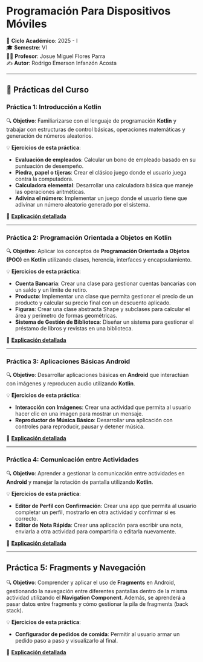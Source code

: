 # Programación Para Dispositivos Móviles

📅 **Ciclo Académico**: 2025 - I  
🎓 **Semestre**: VI  
👨‍🏫 **Profesor**: Josue Miguel Flores Parra  
✍ **Autor**: Rodrigo Emerson Infanzón Acosta  

---

## 📌 Prácticas del Curso

### **Práctica 1: Introducción a Kotlin**
🔍 **Objetivo**: Familiarizarse con el lenguaje de programación **Kotlin** y trabajar con estructuras de control básicas, operaciones matemáticas y generación de números aleatorios.

💡 **Ejercicios de esta práctica**:
- **Evaluación de empleados**: Calcular un bono de empleado basado en su puntuación de desempeño.
- **Piedra, papel o tijeras**: Crear el clásico juego donde el usuario juega contra la computadora.
- **Calculadora elemental**: Desarrollar una calculadora básica que maneje las operaciones aritméticas.
- **Adivina el número**: Implementar un juego donde el usuario tiene que adivinar un número aleatorio generado por el sistema.

🔗 **[Explicación detallada](https://github.com/RodrigoStranger/dispositivos-moviles-25-1/tree/main/Practica%201%20-%20Introduccion%20a%20Kotlin)**

---

### **Práctica 2: Programación Orientada a Objetos en Kotlin**
🔍 **Objetivo**: Aplicar los conceptos de **Programación Orientada a Objetos (POO)** en **Kotlin** utilizando clases, herencia, interfaces y encapsulamiento.

💡 **Ejercicios de esta práctica**:
- **Cuenta Bancaria**: Crear una clase para gestionar cuentas bancarias con un saldo y un límite de retiro.
- **Producto**: Implementar una clase que permita gestionar el precio de un producto y calcular su precio final con un descuento aplicado.
- **Figuras**: Crear una clase abstracta Shape y subclases para calcular el área y perímetro de formas geométricas.
- **Sistema de Gestión de Biblioteca**: Diseñar un sistema para gestionar el préstamo de libros y revistas en una biblioteca.

🔗 **[Explicación detallada](https://github.com/RodrigoStranger/dispositivos-moviles-25-1/tree/main/Practica%202%20-%20Programacion%20Orientada%20a%20Objetos%20Kotlin)**

---

### **Práctica 3: Aplicaciones Básicas Android**
🔍 **Objetivo**: Desarrollar aplicaciones básicas en **Android** que interactúan con imágenes y reproducen audio utilizando **Kotlin**.

💡 **Ejercicios de esta práctica**:
- **Interacción con Imágenes**: Crear una actividad que permita al usuario hacer clic en una imagen para mostrar un mensaje.
- **Reproductor de Música Básico**: Desarrollar una aplicación con controles para reproducir, pausar y detener música.

🔗 **[Explicación detallada](https://github.com/RodrigoStranger/dispositivos-moviles-25-1/tree/main/Practica%203%20-%20Aplicaciones%20Basicas%20Android)**

---

### **Práctica 4: Comunicación entre Actividades**
🔍 **Objetivo**: Aprender a gestionar la comunicación entre actividades en **Android** y manejar la rotación de pantalla utilizando **Kotlin**.

💡 **Ejercicios de esta práctica**:
- **Editor de Perfil con Confirmación**: Crear una app que permita al usuario completar un perfil, mostrarlo en otra actividad y confirmar si es correcto.
- **Editor de Nota Rápida**: Crear una aplicación para escribir una nota, enviarla a otra actividad para compartirla o editarla nuevamente.

🔗 **[Explicación detallada](https://github.com/RodrigoStranger/dispositivos-moviles-25-1/tree/main/Practica%204%20-%20Comunicacion%20entre%20Actividades)**

---

## Práctica 5: Fragments y Navegación

🔍 **Objetivo**: Comprender y aplicar el uso de **Fragments** en Android, gestionando la navegación entre diferentes pantallas dentro de la misma actividad utilizando el **Navigation Component**. Además, se aprenderá a pasar datos entre fragments y cómo gestionar la pila de fragments (back stack).

💡 **Ejercicios de esta práctica**:
- **Configurador de pedidos de comida**: Permitir al usuario armar un pedido paso a paso y visualizarlo al final.

🔗 **[Explicación detallada](https://github.com/RodrigoStranger/dispositivos-moviles-25-1/tree/main/Practica%205%20-%20Fragments%20y%20Navegacion)**

